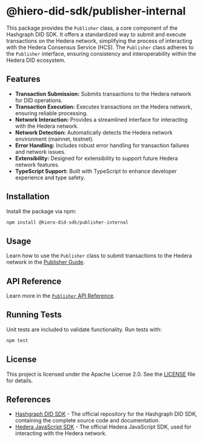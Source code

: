# @hiero-did-sdk/publisher-internal

This package provides the `Publisher` class, a core component of the Hashgraph DID SDK. It offers a standardized way to submit and execute transactions on the Hedera network, simplifying the process of interacting with the Hedera Consensus Service (HCS). The `Publisher` class adheres to the `Publisher` interface, ensuring consistency and interoperability within the Hedera DID ecosystem.

## Features

- **Transaction Submission:** Submits transactions to the Hedera network for DID operations.
- **Transaction Execution:** Executes transactions on the Hedera network, ensuring reliable processing.
- **Network Interaction:** Provides a streamlined interface for interacting with the Hedera network.
- **Network Detection:** Automatically detects the Hedera network environment (mainnet, testnet).
- **Error Handling:** Includes robust error handling for transaction failures and network issues.
- **Extensibility:** Designed for extensibility to support future Hedera network features.
- **TypeScript Support:** Built with TypeScript to enhance developer experience and type safety.

## Installation

Install the package via npm:

```bash
npm install @hiero-did-sdk/publisher-internal
```

## Usage

Learn how to use the `Publisher` class to submit transactions to the Hedera network in the [Publisher Guide](https://github.com/DSRCorporation/hiero-did-sdk-js/documentation/0.0.2-alpha/04-implementation/components/publisher-guide.html).

## API Reference

Learn more in the [`Publisher` API Reference](https://github.com/DSRCorporation/hiero-did-sdk-js/documentation/0.0.2-alpha/04-implementation/components/publisher-api.html).

## Running Tests

Unit tests are included to validate functionality. Run tests with:

```bash
npm test
```

## License

This project is licensed under the Apache License 2.0. See the [LICENSE](LICENSE) file for details.

## References

- [Hashgraph DID SDK](https://github.com/DSRCorporation/hiero-did-sdk-js) - The official repository for the Hashgraph DID SDK, containing the complete source code and documentation.
- [Hedera JavaScript SDK](https://github.com/hashgraph/hedera-sdk-js) - The official Hedera JavaScript SDK, used for interacting with the Hedera network.
